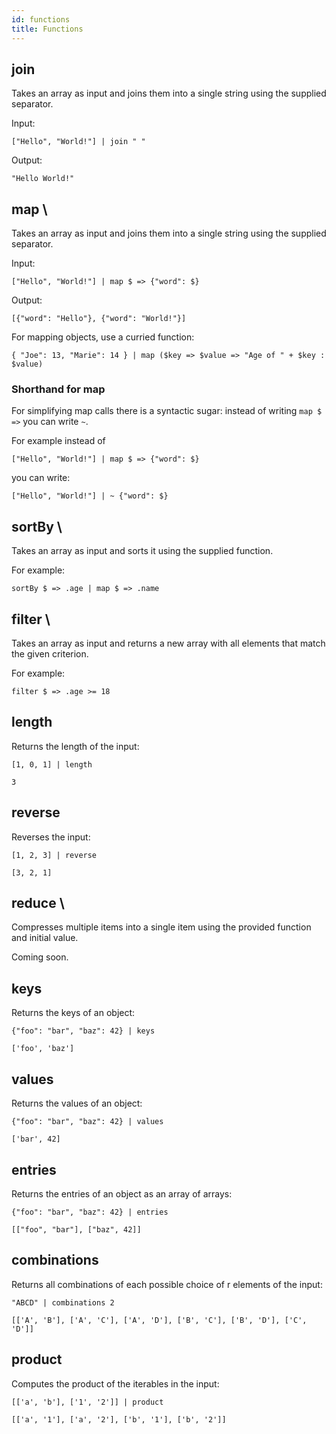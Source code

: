 ```yaml
---
id: functions
title: Functions
---
```


## join

Takes an array as input and joins them into a single string using the supplied
separator.

Input:

```
["Hello", "World!"] | join " "
```

Output:

```
"Hello World!"
```

## map \

Takes an array as input and joins them into a single string using the supplied
separator.

Input:

```
["Hello", "World!"] | map $ => {"word": $}
```

Output:

```
[{"word": "Hello"}, {"word": "World!"}]
```

For mapping objects, use a curried function:

```
{ "Joe": 13, "Marie": 14 } | map ($key => $value => "Age of " + $key : $value)
```


### Shorthand for map

For simplifying map calls there is a syntactic sugar: instead of writing `map $ =>` you can write `~`.

For example instead of

```
["Hello", "World!"] | map $ => {"word": $}
```

you can write:

```
["Hello", "World!"] | ~ {"word": $}
```

## sortBy \

Takes an array as input and sorts it using the supplied function.

For example:

```
sortBy $ => .age | map $ => .name
```

## filter \

Takes an array as input and returns a new array with all elements that match
the given criterion.

For example:

```
filter $ => .age >= 18
```

## length

Returns the length of the input:

```
[1, 0, 1] | length
```

```
3
```

## reverse

Reverses the input:

```
[1, 2, 3] | reverse
```

```
[3, 2, 1]
```

## reduce \

Compresses multiple items into a single item using the provided function and
initial value.

Coming soon.

## keys

Returns the keys of an object:

```
{"foo": "bar", "baz": 42} | keys
```

```
['foo', 'baz']
```

## values

Returns the values of an object:

```
{"foo": "bar", "baz": 42} | values
```

```
['bar', 42]
```

## entries

Returns the entries of an object as an array of arrays:

```
{"foo": "bar", "baz": 42} | entries
```

```
[["foo", "bar"], ["baz", 42]]
```

## combinations

Returns all combinations of each possible choice of r elements of the input:

```
"ABCD" | combinations 2
```

```
[['A', 'B'], ['A', 'C'], ['A', 'D'], ['B', 'C'], ['B', 'D'], ['C', 'D']]
```

## product

Computes the product of the iterables in the input:

```
[['a', 'b'], ['1', '2']] | product
```

```
[['a', '1'], ['a', '2'], ['b', '1'], ['b', '2']]
```
